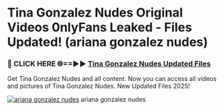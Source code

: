 # Tina Gonzalez Nudes Original Videos 0nlyFans Leaked - Files Updated! (ariana gonzalez nudes)

<h3>🔴 CLICK HERE 🌐==►► <a href="https://tinyurl.com/2p9ay9w9" rel="nofollow">Tina Gonzalez Nudes Updated Files</a></h3>

Get Tina Gonzalez Nudes and all content. Now you can access all videos and pictures of Tina Gonzalez Nudes. New Updated Files 2025!

[![ariana gonzalez nudes](https://i.imgur.com/KQgVmj3.gif)](https://tinyurl.com/2p9ay9w9)
ariana gonzalez nudes